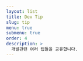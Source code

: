 ```yaml
---
layout: list
title: Dev Tip
slug: tip
menu: true
submenu: true
order: 4
description: >
  개발관련 여러 팁들을 공유합니다.
---
```


